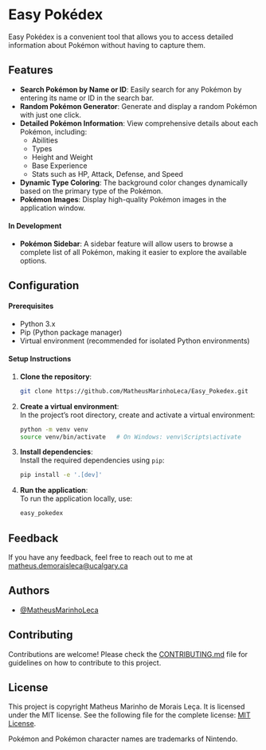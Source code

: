 # Easy Pokédex
Easy Pokédex is a convenient tool that allows you to access detailed information about Pokémon without having to capture them.

## Features
- **Search Pokémon by Name or ID**: Easily search for any Pokémon by entering its name or ID in the search bar.
- **Random Pokémon Generator**: Generate and display a random Pokémon with just one click.
- **Detailed Pokémon Information**: View comprehensive details about each Pokémon, including:
  - Abilities
  - Types
  - Height and Weight
  - Base Experience
  - Stats such as HP, Attack, Defense, and Speed
- **Dynamic Type Coloring**: The background color changes dynamically based on the primary type of the Pokémon.
- **Pokémon Images**: Display high-quality Pokémon images in the application window.

#### In Development

- **Pokémon Sidebar**: A sidebar feature will allow users to browse a complete list of all Pokémon, making it easier to explore the available options.

## Configuration
#### Prerequisites
- Python 3.x
- Pip (Python package manager)
- Virtual environment (recommended for isolated Python environments)

#### Setup Instructions

1. **Clone the repository**:  
   ```bash
   git clone https://github.com/MatheusMarinhoLeca/Easy_Pokedex.git
   ```

2. **Create a virtual environment**:  
   In the project’s root directory, create and activate a virtual environment:
   ```bash
   python -m venv venv
   source venv/bin/activate   # On Windows: venv\Scripts\activate
   ```

3. **Install dependencies**:  
   Install the required dependencies using `pip`:
   ```bash
   pip install -e '.[dev]'
   ```

4. **Run the application**:  
   To run the application locally, use:
   ```bash
   easy_pokedex
   ```

## Feedback
If you have any feedback, feel free to reach out to me at matheus.demoraisleca@ucalgary.ca

## Authors
- [@MatheusMarinhoLeca](https://github.com/MatheusMarinhoLeca)

## Contributing
Contributions are welcome! Please check the [CONTRIBUTING.md](CONTRIBUTING.md) file for guidelines on how to contribute to this project.

## License
This project is copyright Matheus Marinho de Morais Leça. It is licensed under the MIT license. See the following file for the complete license:
[MIT License](LICENSE).

Pokémon and Pokémon character names are trademarks of Nintendo.
